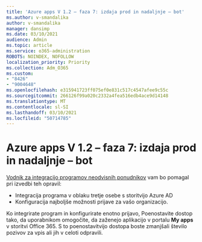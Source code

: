 ```yaml
---
title: 'Azure apps V 1.2 – faza 7: izdaja prod in nadaljnje – bot'
ms.author: v-smandalika
author: v-smandalika
manager: dansimp
ms.date: 03/10/2021
audience: Admin
ms.topic: article
ms.service: o365-administration
ROBOTS: NOINDEX, NOFOLLOW
localization_priority: Priority
ms.collection: Adm_O365
ms.custom:
- "8426"
- "9004648"
ms.openlocfilehash: e315941723ff075ef0e831c517c4547afee9c55c
ms.sourcegitcommit: 266126f99a020c2332a4fea516edb4ace9d14148
ms.translationtype: MT
ms.contentlocale: sl-SI
ms.lasthandoff: 03/10/2021
ms.locfileid: "50714785"
---
```

# <a name="azure-apps-v12---phase-7-prod-release-and-followup---bot"></a>Azure apps V 1.2 – faza 7: izdaja prod in nadaljnje – bot

[Vodnik za integracijo programov neodvisnih ponudnikov](https://admin.microsoft.com/AdminPortal/Home) vam bo pomagal pri izvedbi teh opravil: 
- Integracija programa v oblaku tretje osebe s storitvijo Azure AD 
- Konfiguracija najboljše možnosti prijave za vašo organizacijo.

Ko integrirate program in konfigurirate enotno prijavo, Poenostavite dostop tako, da uporabnikom omogočite, da zaženejo aplikacijo v portalu **My apps** v storitvi Office 365. S to poenostavitvijo dostopa boste zmanjšali število pozivov za vpis ali jih v celoti odpravili.

